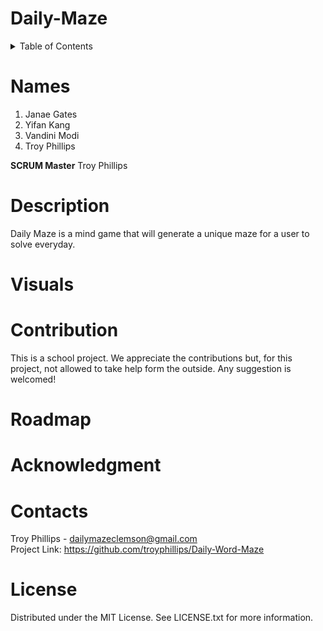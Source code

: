 # Daily-Maze


<!-- TABLE OF CONTENTS -->
<details>
  <summary>Table of Contents</summary>
  <ol>
    <li>
      <a href="#names">Names</a>
      <ul>
        <li>Scrum Master: Troy Phillips</li>
      </ul>
    </li>
    <li>
      <a href="#description">Desecription</a>
    </li>
    <li><a href="#visuals">Visuals</a></li>
    <li><a href="#contribution">Contribution</a></li>
    <li><a href="#roadmap">Roadmap</a></li>
    <li><a href="#acknowledgment">Acknowledgment</a></li>
    <li><a href="#contacts">Contacts</a></li>
    <li><a href="#license">License</a></li>
  </ol>
</details>

# Names
1. Janae Gates<br>
2. Yifan Kang<br>
3. Vandini Modi<br>
4. Troy Phillips<br>

<b>SCRUM Master</b>
Troy Phillips

# Description
Daily Maze is a mind game that will generate a unique maze for a user to solve everyday.

# Visuals

# Contribution
This is a school project. We appreciate the contributions but, for this project, not allowed to take help form the outside. Any suggestion is welcomed!

# Roadmap

# Acknowledgment

# Contacts
Troy Phillips - dailymazeclemson@gmail.com<br>
Project Link: https://github.com/troyphillips/Daily-Word-Maze


# License
Distributed under the MIT License. See LICENSE.txt for more information.
